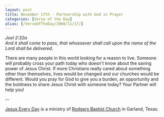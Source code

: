 ```yaml
---
layout: post
title: November 17th - Partnership with God in Prayer
categories: [Verse of the Day]
alias: [/VerseOfTheDay/2008/11/17/]
---
```


_Joel 2:32a  
And it shall come to pass, that whosoever shall call upon the name
of the Lord shall be delivered._

There are many people in this world looking for a reason to live.
Someone will probably cross your path today who doesn't know about
the saving power of Jesus Christ. If more Christians really cared
about something other than themselves, lives would be changed and our
churches would be different. Would you pray for God to give you a
burden, an opportunity and the boldness to share Jesus Christ with
someone today? Your Partner will help you!

 --

<a href=http://jesuseveryday.net>Jesus Every Day</a> is a ministry of <a href=http://rodgersbaptist.net>Rodgers Baptist Church</a> in Garland, Texas.
